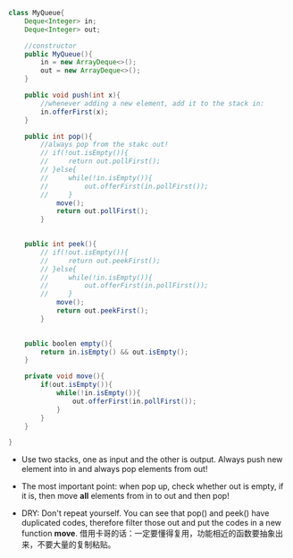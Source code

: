``` java
class MyQueue{
    Deque<Integer> in;
    Deque<Integer> out;

    //constructor
    public MyQueue(){
        in = new ArrayDeque<>();
        out = new ArrayDeque<>();
    }

    public void push(int x){
        //whenever adding a new element, add it to the stack in:
        in.offerFirst(x);
    }

    public int pop(){
        //always pop from the stakc out!
        // if(!out.isEmpty()){
        //     return out.pollFirst();
        // }else{
        //     while(!in.isEmpty()){
        //         out.offerFirst(in.pollFirst());
        //     }
            move();
            return out.pollFirst();
        }
    

    public int peek(){
        // if(!out.isEmpty()){
        //     return out.peekFirst();
        // }else{
        //     while(!in.isEmpty()){
        //         out.offerFirst(in.pollFirst());
        //     }
            move();
            return out.peekFirst();
        }

    
    public boolen empty(){
        return in.isEmpty() && out.isEmpty();
    }

    private void move(){
        if(out.isEmpty()){
            while(!in.isEmpty()){
                out.offerFirst(in.pollFirst());
            }
        }
    }

}

```

+ Use two stacks, one as input and the other is output. Always push new element into in and always pop elements from out!

+ The most important point: when pop up, check whether out is empty, if it is, then move **all** elements from in to out and then pop!

+ DRY: Don't repeat yourself. You can see that pop() and peek() have duplicated codes, therefore filter those out and put the codes in a new function **move**.  借用卡哥的话：一定要懂得复用，功能相近的函数要抽象出来，不要大量的复制粘贴。
